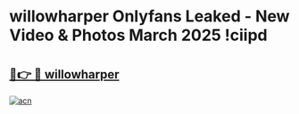 # willowharper Onlyfans Leaked - New Video & Photos March 2025 !ciipd

# <h2><a href="https://fcvquj.iuczelnia.edu.pl?title=willowharper&ref=ciipd">🔗👉 🔴 willowharper</a></h2>

[![acn](https://github.com/user-attachments/assets/0f9c940e-d8b0-45ae-aac7-cd30a18b3e1c)](https://fcvquj.iuczelnia.edu.pl?title=willowharper&ref=ciipd)


